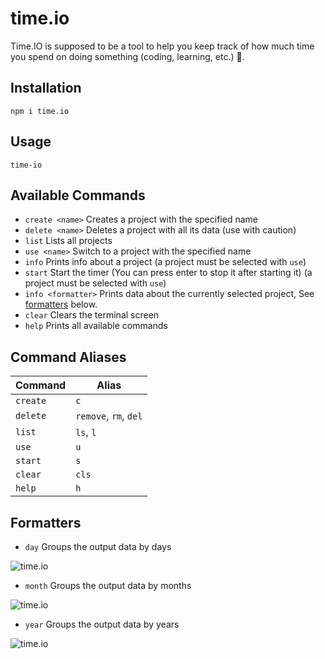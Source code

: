 # time.io
Time.IO is supposed to be a tool to help you keep track of how much time you spend on doing something (coding, learning, etc.) 🤔.

## Installation
```npm i time.io```

## Usage
```time-io```

## Available Commands
* ```create <name>``` Creates a project with the specified name
* ```delete <name>``` Deletes a project with all its data (use with caution)
* ```list``` Lists all projects
* ```use <name>``` Switch to a project with the specified name
* ```info``` Prints info about a project (a project must be selected with ```use```)
* ```start``` Start the timer (You can press enter to stop it after starting it) (a project must be selected with ```use```)
* ```info <formatter>``` Prints data about the currently selected project, See [formatters](#formatters) below.
* ```clear``` Clears the terminal screen
* ```help``` Prints all available commands
<!-- * ```rangeinfo <formatter> <start> <finish>``` The same as ```info``` but limits the data to the specified range. (COMING SOON) -->
## Command Aliases
| Command      | Alias                             |
| ---          | ---                               |
| ```create``` | ```c```                           |
| ```delete``` | ```remove```, ```rm```, ```del``` |
| ```list```   | ```ls```, ```l```                 |
| ```use```    | ```u```                           |
| ```start```  | ```s```                           |
| ```clear```  | ```cls```                         |
| ```help```   | ```h```                           |

## <a name="formatters"></a> Formatters
* ```day``` Groups the output data by days

![time.io](examples/day.jpg)

* ```month``` Groups the output data by months

![time.io](examples/month.jpg)

* ```year``` Groups the output data by years

![time.io](examples/year.jpg)